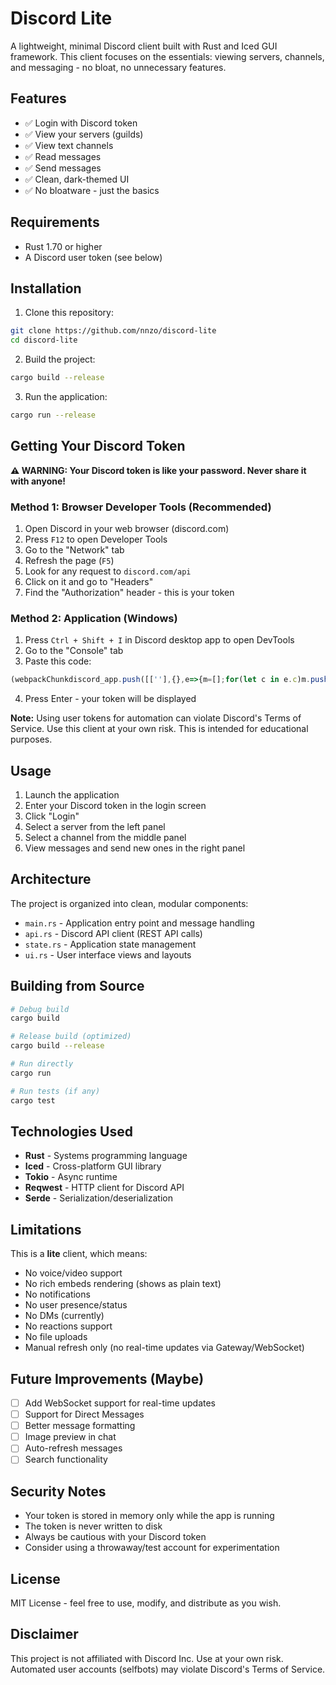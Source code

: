 # Discord Lite

A lightweight, minimal Discord client built with Rust and Iced GUI framework. This client focuses on the essentials: viewing servers, channels, and messaging - no bloat, no unnecessary features.

## Features

- ✅ Login with Discord token
- ✅ View your servers (guilds)
- ✅ View text channels
- ✅ Read messages
- ✅ Send messages
- ✅ Clean, dark-themed UI
- ✅ No bloatware - just the basics

## Requirements

- Rust 1.70 or higher
- A Discord user token (see below)

## Installation

1. Clone this repository:
```bash
git clone https://github.com/nnzo/discord-lite
cd discord-lite
```

2. Build the project:
```bash
cargo build --release
```

3. Run the application:
```bash
cargo run --release
```

## Getting Your Discord Token

**⚠️ WARNING: Your Discord token is like your password. Never share it with anyone!**

### Method 1: Browser Developer Tools (Recommended)

1. Open Discord in your web browser (discord.com)
2. Press `F12` to open Developer Tools
3. Go to the "Network" tab
4. Refresh the page (`F5`)
5. Look for any request to `discord.com/api`
6. Click on it and go to "Headers"
7. Find the "Authorization" header - this is your token

### Method 2: Application (Windows)

1. Press `Ctrl + Shift + I` in Discord desktop app to open DevTools
2. Go to the "Console" tab
3. Paste this code:
```javascript
(webpackChunkdiscord_app.push([[''],{},e=>{m=[];for(let c in e.c)m.push(e.c[c])}]),m).find(m=>m?.exports?.default?.getToken!==void 0).exports.default.getToken()
```
4. Press Enter - your token will be displayed

**Note:** Using user tokens for automation can violate Discord's Terms of Service. Use this client at your own risk. This is intended for educational purposes.

## Usage

1. Launch the application
2. Enter your Discord token in the login screen
3. Click "Login"
4. Select a server from the left panel
5. Select a channel from the middle panel
6. View messages and send new ones in the right panel

## Architecture

The project is organized into clean, modular components:

- `main.rs` - Application entry point and message handling
- `api.rs` - Discord API client (REST API calls)
- `state.rs` - Application state management
- `ui.rs` - User interface views and layouts

## Building from Source

```bash
# Debug build
cargo build

# Release build (optimized)
cargo build --release

# Run directly
cargo run

# Run tests (if any)
cargo test
```

## Technologies Used

- **Rust** - Systems programming language
- **Iced** - Cross-platform GUI library
- **Tokio** - Async runtime
- **Reqwest** - HTTP client for Discord API
- **Serde** - Serialization/deserialization

## Limitations

This is a **lite** client, which means:

- No voice/video support
- No rich embeds rendering (shows as plain text)
- No notifications
- No user presence/status
- No DMs (currently)
- No reactions support
- No file uploads
- Manual refresh only (no real-time updates via Gateway/WebSocket)

## Future Improvements (Maybe)

- [ ] Add WebSocket support for real-time updates
- [ ] Support for Direct Messages
- [ ] Better message formatting
- [ ] Image preview in chat
- [ ] Auto-refresh messages
- [ ] Search functionality

## Security Notes

- Your token is stored in memory only while the app is running
- The token is never written to disk
- Always be cautious with your Discord token
- Consider using a throwaway/test account for experimentation

## License

MIT License - feel free to use, modify, and distribute as you wish.

## Disclaimer

This project is not affiliated with Discord Inc. Use at your own risk. Automated user accounts (selfbots) may violate Discord's Terms of Service.
